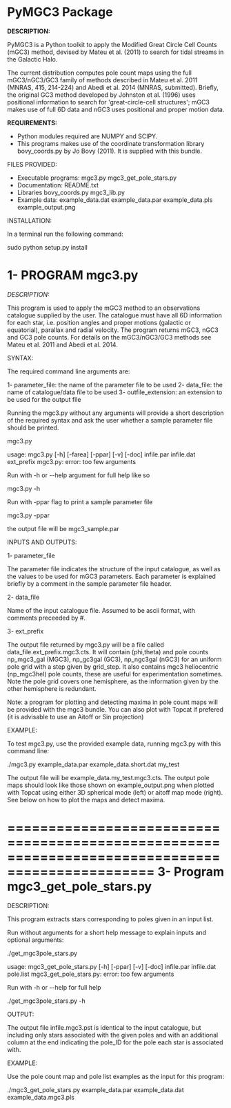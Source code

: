 PyMGC3 Package
======

**DESCRIPTION:**

PyMGC3 is a Python toolkit to apply the Modified Great Circle 
Cell Counts (mGC3) method, devised by Mateu et al. (2011) to 
search for tidal streams in the Galactic Halo. 

The current distribution computes pole count maps using 
the full mGC3/nGC3/GC3 family of methods described 
in Mateu et al. 2011 (MNRAS, 415, 214-224) and 
Abedi et al. 2014 (MNRAS, submitted). Briefly, 
the original GC3 method developed by Johnston et al. (1996) 
uses positional information to search for 'great-circle-cell
structures'; mGC3 makes use of full 6D data and 
nGC3 uses positional and proper motion data.


**REQUIREMENTS:**

 - Python modules required are NUMPY and SCIPY.
 - This programs makes use of the coordinate transformation library
   bovy_coords.py by Jo Bovy (2011). It is supplied with this bundle.

FILES PROVIDED:

 - Executable programs:
     mgc3.py
     mgc3_get_pole_stars.py
 - Documentation:
     README.txt
 - Libraries
     bovy_coords.py
     mgc3_lib.py
 - Example data:
     example_data.dat
     example_data.par
     example_data.pls
     example_output.png

INSTALLATION:

In a terminal run the following command:

sudo python setup.py install



1- PROGRAM mgc3.py
======


*DESCRIPTION:*

This program is used to apply the mGC3 method to an observations catalogue
supplied by the user. The catalogue must have all 6D information for each
star, i.e. position angles and proper motions (galactic or equatorial),
parallax and radial velocity. The program returns mGC3, nGC3 and GC3 pole
counts. For details on the mGC3/nGC3/GC3 methods see Mateu et al. 2011
and Abedi et al. 2014.

SYNTAX:

The required command line arguments are:

1- parameter_file: the name of the parameter file to be used
2- data_file: the name of catalogue/data file to be used
3- outfile_extension: an extension to be used for the output file

Running the mgc3.py without any arguments will provide a short description
of the required syntax and ask the user whether a sample parameter file
should be printed.

  mgc3.py

usage: mgc3.py [-h] [-farea] [-ppar] [-v] [-doc]
               infile.par infile.dat ext_prefix
mgc3.py: error: too few arguments

Run with -h or --help argument for full help like so

  mgc3.py -h

Run with -ppar flag to print a sample parameter file

 mgc3.py -ppar

the output file will be mgc3_sample.par

INPUTS AND OUTPUTS:

1- parameter_file

The parameter file indicates the structure of the input catalogue,
as well as the values to be used for mGC3 parameters. Each parameter
is explained briefly by a comment in the sample parameter file header. 

2- data_file

Name of the input catalogue file. Assumed to be ascii format, with comments preceeded by #.

3- ext_prefix

The output file returned by mgc3.py will be a file called data_file.ext_prefix.mgc3.cts. It will
contain (phi,theta) and pole counts np_mgc3_gal (MGC3), np_gc3gal (GC3), np_ngc3gal (nGC3)
for an uniform pole grid with a step given by grid_step. 
It also contains mgc3 heliocentric (np_mgc3hel) pole counts, these
are useful for experimentation sometimes. Note the pole grid covers one hemisphere, 
as the information given by the other hemisphere is redundant.

Note: a program for plotting and detecting maxima in pole count maps will be provided
with the mgc3 bundle. You can also plot with Topcat if prefered (it is advisable to use an Aitoff or Sin projection)

EXAMPLE:

To test mgc3.py, use the provided example data, running mgc3.py with this command line:

  ./mgc3.py example_data.par example_data.short.dat  my_test

The output file will be example_data.my_test.mgc3.cts. The output pole maps 
should look like those shown on example_output.png when plotted with Topcat
using either 3D spherical mode (left) or aitoff map mode (right). See below
on how to plot the maps and detect maxima.

================================================================================================
3- Program mgc3_get_pole_stars.py
================================================================================================

DESCRIPTION:

This program extracts stars corresponding to poles given in an input list.

Run without arguments for a short help message to explain inputs and optional arguments:

  ./get_mgc3pole_stars.py

  usage: mgc3_get_pole_stars.py [-h] [-ppar] [-v] [-doc]
                              infile.par infile.dat pole.list
  mgc3_get_pole_stars.py: error: too few arguments

Run with -h or --help for full help

  ./get_mgc3pole_stars.py -h

OUTPUT:

 The output file infile.mgc3.pst is identical to the input catalogue, but including only stars associated 
 with the given poles and with an additional column at the end indicating the pole_ID for the pole
 each star is associated with.

EXAMPLE:

Use the pole count map and pole list examples as the input for this program:

 ./mgc3_get_pole_stars.py example_data.par example_data.dat example_data.mgc3.pls



